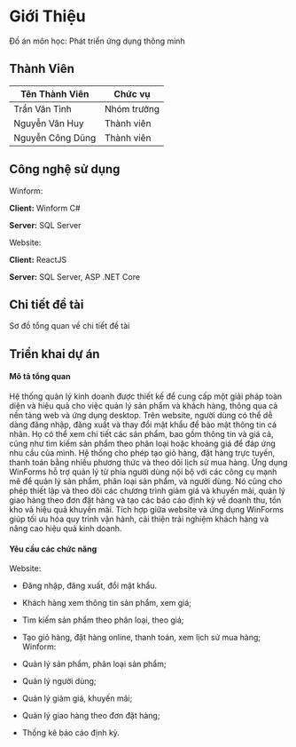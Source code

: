 # Giới Thiệu
Đồ án môn học: Phát triển ứng dụng thông minh

## Thành Viên

| Tên Thành Viên             | Chức vụ                                                                |
| ----------------- | ------------------------------------------------------------------ |
| Trần Văn Tình |Nhóm trưởng |
| Nguyễn Văn Huy | Thành viên |
| Nguyễn Công Dũng | Thành viên |


## Công nghệ sử dụng
Winform:

**Client:** Winform C#

**Server:** SQL Server

Website:

**Client:** ReactJS

**Server:** SQL Server, ASP .NET Core


## Chi tiết đề tài

Sơ đồ tổng quan về chi tiết đề tài
## Triển khai dự án

#### Mô tả tổng quan

Hệ thống quản lý kinh doanh được thiết kế để cung cấp một giải pháp toàn diện và hiệu quả cho việc quản lý sản phẩm và khách hàng, thông qua cả nền tảng web và ứng dụng desktop. Trên website, người dùng có thể dễ dàng đăng nhập, đăng xuất và thay đổi mật khẩu để bảo mật thông tin cá nhân. Họ có thể xem chi tiết các sản phẩm, bao gồm thông tin và giá cả, cũng như tìm kiếm sản phẩm theo phân loại hoặc khoảng giá để đáp ứng nhu cầu của mình. Hệ thống cho phép tạo giỏ hàng, đặt hàng trực tuyến, thanh toán bằng nhiều phương thức và theo dõi lịch sử mua hàng. Ứng dụng WinForms hỗ trợ quản lý từ phía người dùng nội bộ với các công cụ mạnh mẽ để quản lý sản phẩm, phân loại sản phẩm, và người dùng. Nó cũng cho phép thiết lập và theo dõi các chương trình giảm giá và khuyến mãi, quản lý giao hàng theo đơn đặt hàng và tạo các báo cáo định kỳ về doanh thu, tồn kho và hiệu quả khuyến mãi. Tích hợp giữa website và ứng dụng WinForms giúp tối ưu hóa quy trình vận hành, cải thiện trải nghiệm khách hàng và nâng cao hiệu quả kinh doanh.

#### Yêu cầu các chức năng
Website:
 - Đăng nhập, đăng xuất, đổi mật khẩu.

- Khách hàng xem thông tin sản phẩm, xem giá;

- Tìm kiếm sản phẩm theo phân loại, theo giá;

- Tạo giỏ hàng, đặt hàng online, thanh toán, xem lịch sử mua hàng;
Winform:
- Quản lý sản phẩm, phân loại sản phẩm;

- Quản lý người dùng;

- Quản lý giảm giá, khuyến mãi;

- Quản lý giao hàng theo đơn đặt hàng;

- Thống kê báo cáo định kỳ.

